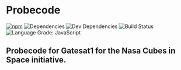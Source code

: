 Probecode
===
[![npm](https://img.shields.io/npm/v/ar.js.svg)](https://www.npmjs.com/package/ar.js)
![Dependencies][dependencies-badge]
![Dev Dependencies][devDependencies-badge]
![Build Status](https://goo.gl/mYwr7u)
![Language Grade: JavaScript](https://goo.gl/SMkehA)

## Probecode for Gatesat1 for the Nasa Cubes in Space initiative.

[dependencies-badge]: https://goo.gl/gbCEnm
[devDependencies-badge]: https://goo.gl/UbqCPd
